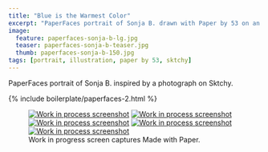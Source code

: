 ```yaml
---
title: "Blue is the Warmest Color"
excerpt: "PaperFaces portrait of Sonja B. drawn with Paper by 53 on an iPad."
image: 
  feature: paperfaces-sonja-b-lg.jpg
  teaser: paperfaces-sonja-b-teaser.jpg
  thumb: paperfaces-sonja-b-150.jpg
tags: [portrait, illustration, paper by 53, sktchy]
---
```


PaperFaces portrait of Sonja B. inspired by a photograph on Sktchy.

{% include boilerplate/paperfaces-2.html %}

<figure class="third">
  <a href="{{ site.url }}/images/paperfaces-sonja-b-process-1-lg.jpg"><img src="{{ site.url }}/images/paperfaces-sonja-b-process-1-600.jpg" alt="Work in process screenshot"></a>
  <a href="{{ site.url }}/images/paperfaces-sonja-b-process-2-lg.jpg"><img src="{{ site.url }}/images/paperfaces-sonja-b-process-2-600.jpg" alt="Work in process screenshot"></a>
  <a href="{{ site.url }}/images/paperfaces-sonja-b-process-3-lg.jpg"><img src="{{ site.url }}/images/paperfaces-sonja-b-process-3-600.jpg" alt="Work in process screenshot"></a>
  <a href="{{ site.url }}/images/paperfaces-sonja-b-process-4-lg.jpg"><img src="{{ site.url }}/images/paperfaces-sonja-b-process-4-600.jpg" alt="Work in process screenshot"></a>
  <a href="{{ site.url }}/images/paperfaces-sonja-b-process-5-lg.jpg"><img src="{{ site.url }}/images/paperfaces-sonja-b-process-5-600.jpg" alt="Work in process screenshot"></a>
  <figcaption>Work in progress screen captures Made with Paper.</figcaption>
</figure>